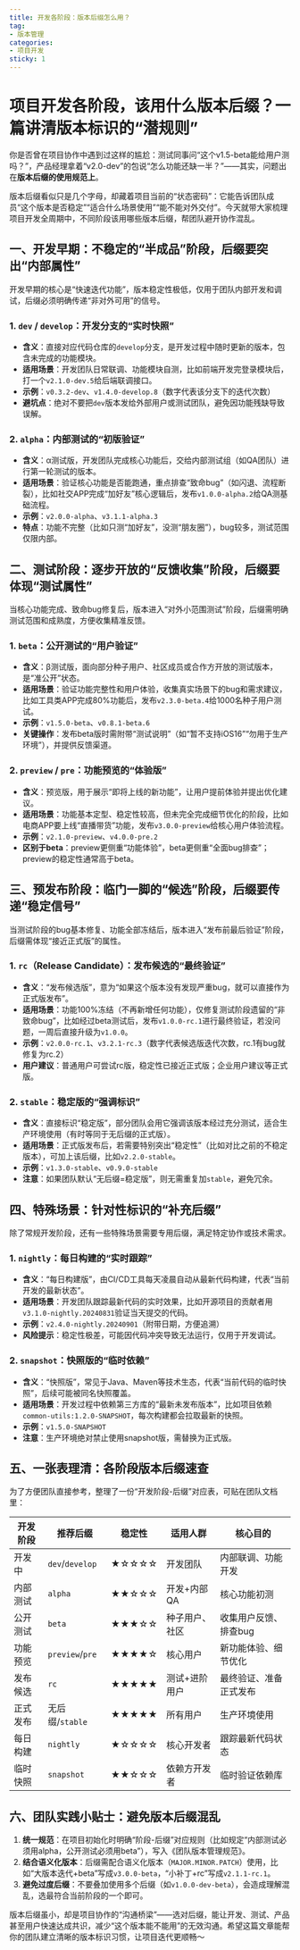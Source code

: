 ```yaml
---
title: 开发各阶段：版本后缀怎么用？
tag:
- 版本管理
categories:
- 项目开发
sticky: 1
---
```

# 项目开发各阶段，该用什么版本后缀？一篇讲清版本标识的“潜规则”
你是否曾在项目协作中遇到过这样的尴尬：测试同事问“这个v1.5-beta能给用户测吗？”，产品经理拿着“v2.0-dev”的包说“怎么功能还缺一半？”——其实，问题出在**版本后缀的使用规范上**。  

版本后缀看似只是几个字母，却藏着项目当前的“状态密码”：它能告诉团队成员“这个版本是否稳定”“适合什么场景使用”“能不能对外交付”。今天就带大家梳理项目开发全周期中，不同阶段该用哪些版本后缀，帮团队避开协作混乱。


## 一、开发早期：不稳定的“半成品”阶段，后缀要突出“内部属性”
开发早期的核心是“快速迭代功能”，版本稳定性极低，仅用于团队内部开发和调试，后缀必须明确传递“非对外可用”的信号。

### 1. `dev` / `develop`：开发分支的“实时快照”
- **含义**：直接对应代码仓库的`develop`分支，是开发过程中随时更新的版本，包含未完成的功能模块。  
- **适用场景**：开发团队日常联调、功能模块自测，比如前端开发完登录模块后，打一个`v2.1.0-dev.5`给后端联调接口。  
- **示例**：`v0.3.2-dev`、`v1.4.0-develop.8`（数字代表该分支下的迭代次数）  
- **避坑点**：绝对不要把`dev`版本发给外部用户或测试团队，避免因功能残缺导致误解。

### 2. `alpha`：内部测试的“初版验证”
- **含义**：α测试版，开发团队完成核心功能后，交给内部测试组（如QA团队）进行第一轮测试的版本。  
- **适用场景**：验证核心功能是否能跑通，重点排查“致命bug”（如闪退、流程断裂），比如社交APP完成“加好友”核心逻辑后，发布`v1.0.0-alpha.2`给QA测基础流程。  
- **示例**：`v2.0.0-alpha`、`v3.1.1-alpha.3`  
- **特点**：功能不完整（比如只测“加好友”，没测“朋友圈”），bug较多，测试范围仅限内部。


## 二、测试阶段：逐步开放的“反馈收集”阶段，后缀要体现“测试属性”
当核心功能完成、致命bug修复后，版本进入“对外小范围测试”阶段，后缀需明确测试范围和成熟度，方便收集精准反馈。

### 1. `beta`：公开测试的“用户验证”
- **含义**：β测试版，面向部分种子用户、社区成员或合作方开放的测试版本，是“准公开”状态。  
- **适用场景**：验证功能完整性和用户体验，收集真实场景下的bug和需求建议，比如工具类APP完成80%功能后，发布`v2.3.0-beta.4`给1000名种子用户测试。  
- **示例**：`v1.5.0-beta`、`v0.8.1-beta.6`  
- **关键操作**：发布beta版时需附带“测试说明”（如“暂不支持iOS16”“勿用于生产环境”），并提供反馈渠道。

### 2. `preview` / `pre`：功能预览的“体验版”
- **含义**：预览版，用于展示“即将上线的新功能”，让用户提前体验并提出优化建议。  
- **适用场景**：功能基本定型、稳定性较高，但未完全完成细节优化的阶段，比如电商APP要上线“直播带货”功能，发布`v3.0.0-preview`给核心用户体验流程。  
- **示例**：`v2.1.0-preview`、`v4.0.0-pre.2`  
- **区别于beta**：preview更侧重“功能体验”，beta更侧重“全面bug排查”；preview的稳定性通常高于beta。


## 三、预发布阶段：临门一脚的“候选”阶段，后缀要传递“稳定信号”
当测试阶段的bug基本修复、功能全部冻结后，版本进入“发布前最后验证”阶段，后缀需体现“接近正式版”的属性。

### 1. `rc`（Release Candidate）：发布候选的“最终验证”
- **含义**：“发布候选版”，意为“如果这个版本没有发现严重bug，就可以直接作为正式版发布”。  
- **适用场景**：功能100%冻结（不再新增任何功能），仅修复测试阶段遗留的“非致命bug”，比如经过beta测试后，发布`v1.0.0-rc.1`进行最终验证，若没问题，一周后直接升级为`v1.0.0`。  
- **示例**：`v2.0.0-rc.1`、`v3.2.1-rc.3`（数字代表候选版迭代次数，rc.1有bug就修复为rc.2）  
- **用户建议**：普通用户可尝试rc版，稳定性已接近正式版；企业用户建议等正式版。

### 2. `stable`：稳定版的“强调标识”
- **含义**：直接标识“稳定版”，部分团队会用它强调该版本经过充分测试，适合生产环境使用（有时等同于无后缀的正式版）。  
- **适用场景**：正式版发布后，若需要特别突出“稳定性”（比如对比之前的不稳定版本），可加上该后缀，比如`v2.2.0-stable`。  
- **示例**：`v1.3.0-stable`、`v0.9.0-stable`  
- **注意**：如果团队默认“无后缀=稳定版”，则无需重复加`stable`，避免冗余。


## 四、特殊场景：针对性标识的“补充后缀”
除了常规开发阶段，还有一些特殊场景需要专用后缀，满足特定协作或技术需求。

### 1. `nightly`：每日构建的“实时跟踪”
- **含义**：“每日构建版”，由CI/CD工具每天凌晨自动从最新代码构建，代表“当前开发的最新状态”。  
- **适用场景**：开发团队跟踪最新代码的实时效果，比如开源项目的贡献者用`v3.1.0-nightly.20240831`验证当天提交的代码。  
- **示例**：`v2.4.0-nightly.20240901`（附带日期，方便追溯）  
- **风险提示**：稳定性极差，可能因代码冲突导致无法运行，仅用于开发调试。

### 2. `snapshot`：快照版的“临时依赖”
- **含义**：“快照版”，常见于Java、Maven等技术生态，代表“当前代码的临时快照”，后续可能被同名快照覆盖。  
- **适用场景**：开发过程中依赖第三方库的“最新未发布版本”，比如项目依赖`common-utils:1.2.0-SNAPSHOT`，每次构建都会拉取最新的快照。  
- **示例**：`v1.5.0-SNAPSHOT`  
- **注意**：生产环境绝对禁止使用snapshot版，需替换为正式版。


## 五、一张表理清：各阶段版本后缀速查
为了方便团队直接参考，整理了一份“开发阶段-后缀”对应表，可贴在团队文档里：

| 开发阶段       | 推荐后缀       | 稳定性 | 适用人群       | 核心目的               |
|----------------|----------------|--------|----------------|------------------------|
| 开发中         | `dev`/`develop`| ★☆☆☆☆  | 开发团队       | 内部联调、功能开发     |
| 内部测试       | `alpha`        | ★★☆☆☆  | 开发+内部QA    | 核心功能初测           |
| 公开测试       | `beta`         | ★★★☆☆  | 种子用户、社区 | 收集用户反馈、排查bug  |
| 功能预览       | `preview`/`pre`| ★★★★☆  | 核心用户       | 新功能体验、细节优化   |
| 发布候选       | `rc`           | ★★★★★  | 测试+进阶用户  | 最终验证、准备正式发布 |
| 正式发布       | 无后缀/`stable`| ★★★★★  | 所有用户       | 生产环境使用           |
| 每日构建       | `nightly`      | ★☆☆☆☆  | 核心开发者     | 跟踪最新代码状态       |
| 临时快照       | `snapshot`     | ★★☆☆☆  | 依赖方开发者   | 临时验证依赖库         |


## 六、团队实践小贴士：避免版本后缀混乱
1.  **统一规范**：在项目初始化时明确“阶段-后缀”对应规则（比如规定“内部测试必须用alpha，公开测试必须用beta”），写入《团队版本管理规范》。  
2.  **结合语义化版本**：后缀需配合语义化版本（`MAJOR.MINOR.PATCH`）使用，比如“大版本迭代+beta”写成`v3.0.0-beta`，“小补丁+rc”写成`v2.1.1-rc.1`。  
3.  **避免过度后缀**：不要叠加使用多个后缀（如`v1.0.0-dev-beta`），会造成理解混乱，选最符合当前阶段的一个即可。  


版本后缀虽小，却是项目协作的“沟通桥梁”——选对后缀，能让开发、测试、产品甚至用户快速达成共识，减少“这个版本能不能用”的无效沟通。希望这篇文章能帮你的团队建立清晰的版本标识习惯，让项目迭代更顺畅～  
